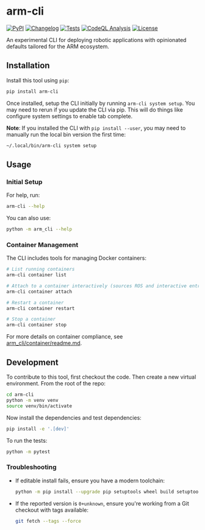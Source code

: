 # arm-cli

[![PyPI](https://img.shields.io/pypi/v/arm-cli.svg)](https://pypi.org/project/arm-cli/)
[![Changelog](https://img.shields.io/github/v/release/mpowelson/arm-cli?include_prereleases&label=changelog)](https://github.com/mpowelson/arm-cli/releases)
[![Tests](https://github.com/mpowelson/arm-cli/actions/workflows/test.yml/badge.svg)](https://github.com/mpowelson/arm-cli/actions/workflows/test.yml)
[![CodeQL Analysis](https://github.com/mpowelson/arm-cli/actions/workflows/codeql-analysis.yml/badge.svg)](https://github.com/mpowelson/arm-cli/actions/workflows/codeql-analysis.yml)
[![License](https://img.shields.io/badge/license-Apache%202.0-blue.svg)](https://github.com/mpowelson/arm-cli/blob/master/LICENSE)

An experimental CLI for deploying robotic applications with opinionated defaults tailored for the ARM ecosystem.

## Installation

Install this tool using `pip`:
```bash
pip install arm-cli
```

Once installed, setup the CLI initially by running `arm-cli system setup`. You may need to rerun if you update the CLI via pip. This will do things like configure system settings to enable tab complete.

**Note**: If you installed the CLI with `pip install --user`, you may need to manually run the local bin version the first time:
```bash
~/.local/bin/arm-cli system setup
```

## Usage
### Initial Setup 
For help, run:
```bash
arm-cli --help
```
You can also use:

```bash
python -m arm_cli --help
```

### Container Management
The CLI includes tools for managing Docker containers:

```bash
# List running containers
arm-cli container list

# Attach to a container interactively (sources ROS and interactive entrypoints)
arm-cli container attach

# Restart a container
arm-cli container restart

# Stop a container
arm-cli container stop
```

For more details on container compliance, see [arm_cli/container/readme.md](arm_cli/container/readme.md).
## Development

To contribute to this tool, first checkout the code. Then create a new virtual environment. From the root of the repo:
```bash
cd arm-cli
python -m venv venv
source venv/bin/activate
```
Now install the dependencies and test dependencies:
```bash
pip install -e '.[dev]'
```
To run the tests:
```bash
python -m pytest
```
### Troubleshooting

- If editable install fails, ensure you have a modern toolchain:
  ```bash
  python -m pip install --upgrade pip setuptools wheel build setuptools-scm
  ```
- If the reported version is `0+unknown`, ensure you're working from a Git checkout with tags available:
  ```bash
  git fetch --tags --force
  ```


